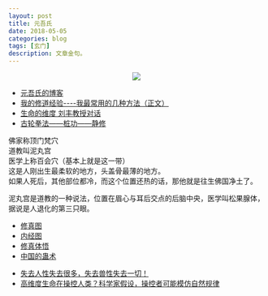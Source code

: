 ```yaml
---
layout: post
title: 元吾氏
date: 2018-05-05
categories: blog
tags: [玄门]
description: 文章金句。
---
```


<center>
    <p><img src="http://wx1.sinaimg.cn/large/005IPc5ngy1frrh2x30j3j30ec075wf0.jpg" align="center"></p>
</center>


- [元吾氏的博客](http://blog.sina.cn/dpool/blog/1ness#type=-1)
- [我的修道经验----我最常用的几种方法（正文）](http://www.xuelingxiu.com/yuanwushi/nMJVFn.html)
- [生命的维度 刘丰教授对话](http://www.lukou.com/userfeed/9814941)
- [古轮拳法——桩功——静修](http://blog.sina.cn/dpool/blog/s/blog_14ecb779d0102ws27.html)


佛家称顶门梵穴<br>
道教叫泥丸宫<br>
医学上称百会穴（基本上就是这一带）<br>
这是人刚出生最柔软的地方，头盖骨最薄的地方。<br>
如果人死后，其他部位都冷，而这个位置还热的话，那他就是往生佛国净土了。

泥丸宫是道教的一种说法，位置在眉心与耳后交点的后脑中央，医学叫松果腺体，据说是人退化的第三只眼。
- [修真图](https://gss0.baidu.com/-fo3dSag_xI4khGko9WTAnF6hhy/zhidao/pic/item/91529822720e0cf301ba1f930c46f21fbe09aa0d.jpg)
- [内经图](http://blog.sina.com.cn/s/blog_5efd60e50102w035.html)
- [修真体悟](http://www.laozongyi.com/yswh/207185.html)
- [中国的蛊术](https://www.bilibili.com/video/av22713808)


<p>
   </p>

- [失去人性失去很多，失去兽性失去一切！](https://www.bilibili.com/video/av22646194)
- [高维度生命在操控人类？科学家假设，操控者可能模仿自然规律](https://www.bilibili.com/video/av22929821)
